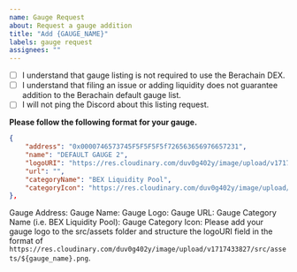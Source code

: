 ```yaml
---
name: Gauge Request
about: Request a gauge addition
title: "Add {GAUGE_NAME}"
labels: gauge request
assignees: ""
---
```


- [ ] I understand that gauge listing is not required to use the Berachain DEX.
- [ ] I understand that filing an issue or adding liquidity does not guarantee addition to the Berachain default gauge list.
- [ ] I will not ping the Discord about this listing request.

**Please follow the following format for your gauge.**

```json
{
    "address": "0x0000746573745F5F5F5F5f726563656976657231",
    "name": "DEFAULT GAUGE 2",
    "logoURI": "https://res.cloudinary.com/duv0g402y/image/upload/v1717433827/src/assets/bera.png",
    "url": "",
    "categoryName": "BEX Liquidity Pool",
    "categoryIcon": "https://res.cloudinary.com/duv0g402y/image/upload/v1717433827/src/assets/bera.png"
},
```

Gauge Address:
Gauge Name:
Gauge Logo:
Gauge URL:
Gauge Category Name (i.e. BEX Liquidity Pool):
Gauge Category Icon:
Please add your gauge logo to the src/assets folder and structure the logoURI field in the format of `https://res.cloudinary.com/duv0g402y/image/upload/v1717433827/src/assets/${gauge_name}.png`.
